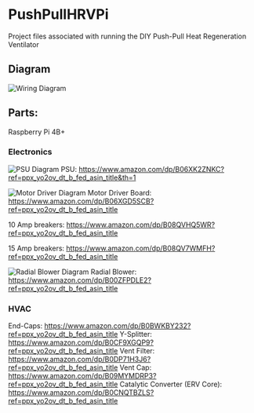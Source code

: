 # PushPullHRVPi
Project files associated with running the DIY Push-Pull Heat Regeneration Ventilator

## Diagram

![Wiring Diagram](*/bad_diagram.png)

## Parts:

Raspberry Pi 4B+

### Electronics
![PSU Diagram](https://m.media-amazon.com/images/I/61sPRhs5poL._AC_SL1000_.jpg)
PSU: https://www.amazon.com/dp/B06XK2ZNKC?ref=ppx_yo2ov_dt_b_fed_asin_title&th=1

![Motor Driver Diagram](https://m.media-amazon.com/images/I/71mdTEIyb-L._AC_SX679_.jpg)
Motor Driver Board: https://www.amazon.com/dp/B06XGD5SCB?ref=ppx_yo2ov_dt_b_fed_asin_title

10 Amp breakers: https://www.amazon.com/dp/B08QVHQ5WR?ref=ppx_yo2ov_dt_b_fed_asin_title

15 Amp breakers: https://www.amazon.com/dp/B08QV7WMFH?ref=ppx_yo2ov_dt_b_fed_asin_title

![Radial Blower Diagram](https://m.media-amazon.com/images/I/61qU3xpEIjL._AC_SL1001_.jpg)
Radial Blower: https://www.amazon.com/dp/B00ZFPDLE2?ref=ppx_yo2ov_dt_b_fed_asin_title

### HVAC
End-Caps: https://www.amazon.com/dp/B0BWKBY232?ref=ppx_yo2ov_dt_b_fed_asin_title
Y-Splitter: https://www.amazon.com/dp/B0CF9XGQP9?ref=ppx_yo2ov_dt_b_fed_asin_title
Vent Filter: https://www.amazon.com/dp/B0DP71H3J6?ref=ppx_yo2ov_dt_b_fed_asin_title
Vent Cap: https://www.amazon.com/dp/B09MYMDRP3?ref=ppx_yo2ov_dt_b_fed_asin_title
Catalytic Converter (ERV Core): https://www.amazon.com/dp/B0CNQTBZLS?ref=ppx_yo2ov_dt_b_fed_asin_title


